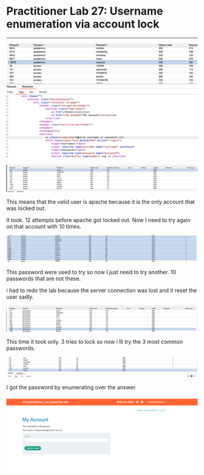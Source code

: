 # Practitioner Lab 27: Username enumeration via account lock

---

![Untitled](Practitioner%20Lab%2027%20Username%20enumeration%20via%20accou%207c2feabb468e44cfaab19e195724d50e/Untitled.png)

![Untitled](Practitioner%20Lab%2027%20Username%20enumeration%20via%20accou%207c2feabb468e44cfaab19e195724d50e/Untitled%201.png)

This means that the valid user is apache because it is the only account that was locked out.

It took. 12 attempts before apache got locked out. Now I need to try again on that account with 10 times.

![Untitled](Practitioner%20Lab%2027%20Username%20enumeration%20via%20accou%207c2feabb468e44cfaab19e195724d50e/Untitled%202.png)

This password were used to try so now I just need to try another. 10 passwords that are not these. 

i had to redo the lab because the server connection was lost and it reset the user sadly.

![Untitled](Practitioner%20Lab%2027%20Username%20enumeration%20via%20accou%207c2feabb468e44cfaab19e195724d50e/Untitled%203.png)

This time it took only. 3 tries to lock so now i Ill try the 3 most common passwords.

![Untitled](Practitioner%20Lab%2027%20Username%20enumeration%20via%20accou%207c2feabb468e44cfaab19e195724d50e/Untitled%204.png)

I got the password by enumerating over the answer.

![Untitled](Practitioner%20Lab%2027%20Username%20enumeration%20via%20accou%207c2feabb468e44cfaab19e195724d50e/Untitled%205.png)